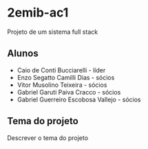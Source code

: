 # 2emib-ac1
Projeto de um sistema full stack
## Alunos
- Caio de Conti Bucciarelli - líder
- Enzo Segatto Camilli Dias - sócios
- Vitor Musolino Teixeira - sócios
- Gabriel Garuti Paiva Cracco - sócios
- Gabriel Guerreiro Escobosa Vallejo - sócios
## Tema do projeto
Descrever o tema do projeto
